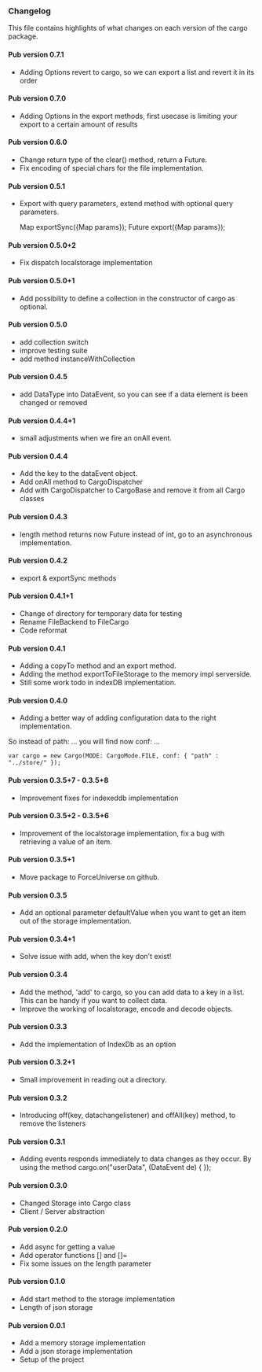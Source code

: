 ### Changelog ###

This file contains highlights of what changes on each version of the cargo package.

#### Pub version 0.7.1 ####

- Adding Options revert to cargo, so we can export a list and revert it in its order

#### Pub version 0.7.0 ####

- Adding Options in the export methods, first usecase is limiting your export to a certain amount of results

#### Pub version 0.6.0 ####

- Change return type of the clear() method, return a Future.
- Fix encoding of special chars for the file implementation.

#### Pub version 0.5.1 ####

- Export with query parameters, extend method with optional query parameters.
  
  Map exportSync({Map params});
  Future<Map> export({Map params});

#### Pub version 0.5.0+2 ####

- Fix dispatch localstorage implementation

#### Pub version 0.5.0+1 ####

- Add possibility to define a collection in the constructor of cargo as optional.

#### Pub version 0.5.0 ####

- add collection switch
- improve testing suite
- add method instanceWithCollection

#### Pub version 0.4.5 ####

- add DataType into DataEvent, so you can see if a data element is been changed or removed

#### Pub version 0.4.4+1 ####

- small adjustments when we fire an onAll event.

#### Pub version 0.4.4 ####

- Add the key to the dataEvent object.
- Add onAll method to CargoDispatcher
- Add with CargoDispatcher to CargoBase and remove it from all Cargo classes

#### Pub version 0.4.3 ####

- length method returns now Future<int> instead of int, go to an asynchronous implementation.

#### Pub version 0.4.2 ####

- export & exportSync methods

#### Pub version 0.4.1+1 ####

- Change of directory for temporary data for testing
- Rename FileBackend to FileCargo
- Code reformat

#### Pub version 0.4.1 ####

- Adding a copyTo method and an export method.
- Adding the method exportToFileStorage to the memory impl serverside.
- Still some work todo in indexDB implementation.

#### Pub version 0.4.0 ####

- Adding a better way of adding configuration data to the right implementation.

So instead of path: ... you will find now conf: ...

	var cargo = new Cargo(MODE: CargoMode.FILE, conf: { "path" : "../store/" });

#### Pub version 0.3.5+7 - 0.3.5+8 ####

- Improvement fixes for indexeddb implementation

#### Pub version 0.3.5+2 - 0.3.5+6 ####

- Improvement of the localstorage implementation, fix a bug with retrieving a value of an item.

#### Pub version 0.3.5+1 ####

- Move package to ForceUniverse on github.

#### Pub version 0.3.5 ####

- Add an optional parameter defaultValue when you want to get an item out of the storage implementation.

#### Pub version 0.3.4+1 ####

- Solve issue with add, when the key don't exist!

#### Pub version 0.3.4 ####

- Add the method, 'add' to cargo, so you can add data to a key in a list. This can be handy if you want to collect data.
- Improve the working of localstorage, encode and decode objects.

#### Pub version 0.3.3 ####

- Add the implementation of IndexDb as an option

#### Pub version 0.3.2+1 ####

- Small improvement in reading out a directory.

#### Pub version 0.3.2 ####

- Introducing off(key, datachangelistener) and offAll(key) method, to remove the listeners

#### Pub version 0.3.1 ####

- Adding events responds immediately to data changes as they occur. 
  By using the method cargo.on("userData", (DataEvent de) {
  });

#### Pub version 0.3.0 ####

- Changed Storage into Cargo class
- Client / Server abstraction

#### Pub version 0.2.0 ####

- Add async for getting a value
- Add operator functions [] and []=
- Fix some issues on the length parameter

#### Pub version 0.1.0 ####

- Add start method to the storage implementation
- Length of json storage

#### Pub version 0.0.1 ####

- Add a memory storage implementation
- Add a json storage implementation
- Setup of the project

